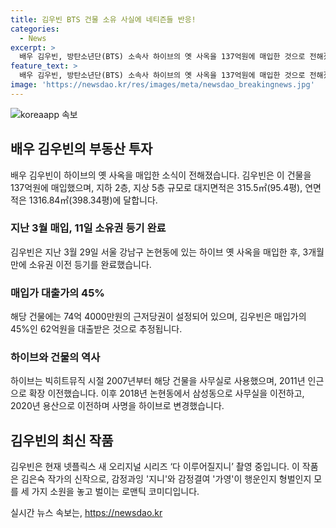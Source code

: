 ```yaml
---
title: 김우빈 BTS 건물 소유 사실에 네티즌들 반응!
categories:
  - News
excerpt: >
  배우 김우빈, 방탄소년단(BTS) 소속사 하이브의 옛 사옥을 137억원에 매입한 것으로 전해졌다. 건물은 지하 2층, 지상 5층으로 채권최고액 74억 4000만원의 근저당권이 설정됐다. 대출을 고려하면 매입가의 45%에 해당하는 62억원을 대출 받았을 것으로 추정된다. 현재는 넷플릭스 새 오리지널 시리즈 다 이루어질지니 촬영 중인 김우빈은 이번 작품에서 캐릭터 지니를 연기할 예정이다.
feature_text: >
  배우 김우빈, 방탄소년단(BTS) 소속사 하이브의 옛 사옥을 137억원에 매입한 것으로 전해졌다. 건물은 지하 2층, 지상 5층으로 채권최고액 74억 4000만원의 근저당권이 설정됐다. 대출을 고려하면 매입가의 45%에 해당하는 62억원을 대출 받았을 것으로 추정된다. 현재는 넷플릭스 새 오리지널 시리즈 다 이루어질지니 촬영 중인 김우빈은 이번 작품에서 캐릭터 지니를 연기할 예정이다.
image: 'https://newsdao.kr/res/images/meta/newsdao_breakingnews.jpg'
---
```


<p><img src="https://newsdao.kr/res/images/meta/newsdao_breakingnews.jpg" alt="koreaapp 속보" /></p>

<h2 data-ke-size="size26">배우 김우빈의 부동산 투자</h2>

<p data-ke-size="size16">배우 김우빈이 하이브의 옛 사옥을 매입한 소식이 전해졌습니다. 김우빈은 이 건물을 137억원에 매입했으며, 지하 2층, 지상 5층 규모로 대지면적은 315.5㎡(95.4평), 연면적은 1316.84㎡(398.34평)에 달합니다.</p>

<h3>지난 3월 매입, 11일 소유권 등기 완료</h3>

<p data-ke-size="size16">김우빈은 지난 3월 29일 서울 강남구 논현동에 있는 하이브 옛 사옥을 매입한 후, 3개월 만에 소유권 이전 등기를 완료했습니다.</p>

<h3>매입가 대출가의 45%</h3>

<p data-ke-size="size16">해당 건물에는 74억 4000만원의 근저당권이 설정되어 있으며, 김우빈은 매입가의 45%인 62억원을 대출받은 것으로 추정됩니다.</p>

<h3>하이브와 건물의 역사</h3>

<p data-ke-size="size16">하이브는 빅히트뮤직 시절 2007년부터 해당 건물을 사무실로 사용했으며, 2011년 인근으로 확장 이전했습니다. 이후 2018년 논현동에서 삼성동으로 사무실을 이전하고, 2020년 용산으로 이전하며 사명을 하이브로 변경했습니다.</p>

<h2 data-ke-size="size26">김우빈의 최신 작품</h2>

<p data-ke-size="size16">김우빈은 현재 넷플릭스 새 오리지널 시리즈 ‘다 이루어질지니’ 촬영 중입니다. 이 작품은 김은숙 작가의 신작으로, 감정과잉 '지니'와 감정결여 '가영'이 행운인지 형벌인지 모를 세 가지 소원을 놓고 벌이는 로맨틱 코미디입니다.</p>
실시간 뉴스 속보는, <a href="https://newsdao.kr" rel="dofollow">https://newsdao.kr</a>


